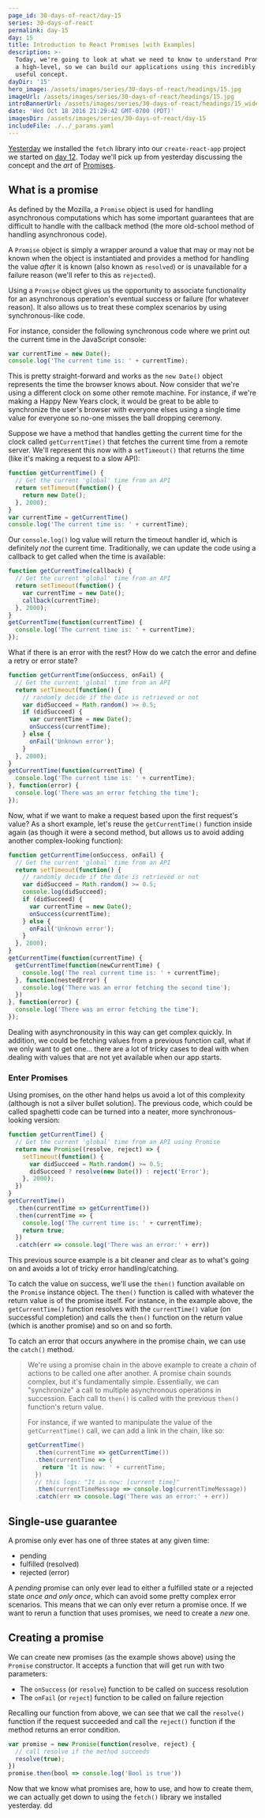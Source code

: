 ```yaml
---
page_id: 30-days-of-react/day-15
series: 30-days-of-react
permalink: day-15
day: 15
title: Introduction to React Promises [with Examples]
description: >-
  Today, we're going to look at what we need to know to understand Promises from
  a high-level, so we can build our applications using this incredibly
  useful concept.
dayDir: '15'
hero_image: /assets/images/series/30-days-of-react/headings/15.jpg
imageUrl: /assets/images/series/30-days-of-react/headings/15.jpg
introBannerUrl: /assets/images/series/30-days-of-react/headings/15_wide.jpg
date: 'Wed Oct 18 2016 21:29:42 GMT-0700 (PDT)'
imagesDir: /assets/images/series/30-days-of-react/day-15
includeFile: ./../_params.yaml
---
```


[Yesterday](/articles/30-days-of-react-day-14/) we installed the `fetch` library into our `create-react-app` project we started on [day 12](/articles/30-days-of-react-day-12/). Today we'll pick up from yesterday discussing the concept and the _art_ of [Promises](https://developer.mozilla.org/en-US/docs/Web/JavaScript/Reference/Global_Objects/Promise).

## What is a promise

As defined by the Mozilla, a `Promise` object is used for handling asynchronous computations which has some important guarantees that are difficult to handle with the callback method (the more old-school method of handling asynchronous code). 

A `Promise` object is simply a wrapper around a value that may or may not be known when the object is instantiated and provides a method for handling the value _after_ it is known (also known as `resolved`) or is unavailable for a failure reason (we'll refer to this as `rejected`). 

Using a `Promise` object gives us the opportunity to associate functionality for an asynchronous operation's eventual success or failure (for whatever reason). It also allows us to treat these complex scenarios by using synchronous-like code.

For instance, consider the following synchronous code where we print out the current time in the JavaScript console:

```javascript
var currentTime = new Date();
console.log('The current time is: ' + currentTime);
```

This is pretty straight-forward and works as the `new Date()` object represents the time the browser knows about. Now consider that we're using a different clock on some other remote machine. For instance, if we're making a Happy New Years clock, it would be great to be able to synchronize the user's browser with everyone elses using a single time value for everyone so no-one misses the ball dropping ceremony.

Suppose we have a method that handles getting the current time for the clock called `getCurrentTime()` that fetches the current time from a remote server. We'll represent this now with a `setTimeout()` that returns the time (like it's making a request to a slow API):

```javascript
function getCurrentTime() {
  // Get the current 'global' time from an API
  return setTimeout(function() {
    return new Date();
  }, 2000);
}
var currentTime = getCurrentTime()
console.log('The current time is: ' + currentTime);
```

Our `console.log()` log value will return the timeout handler id, which is definitely _not_ the current time. Traditionally, we can update the code using a callback to get called when the time is available:

```javascript
function getCurrentTime(callback) {
  // Get the current 'global' time from an API
  return setTimeout(function() {
    var currentTime = new Date();
    callback(currentTime);
  }, 2000);
}
getCurrentTime(function(currentTime) {
  console.log('The current time is: ' + currentTime);
});
```

What if there is an error with the rest? How do we catch the error and define a retry or error state?

```javascript
function getCurrentTime(onSuccess, onFail) {
  // Get the current 'global' time from an API
  return setTimeout(function() {
    // randomly decide if the date is retrieved or not
    var didSucceed = Math.random() >= 0.5;
    if (didSucceed) {
      var currentTime = new Date();
      onSuccess(currentTime);
    } else {
      onFail('Unknown error');
    }
  }, 2000);
}
getCurrentTime(function(currentTime) {
  console.log('The current time is: ' + currentTime);
}, function(error) {
  console.log('There was an error fetching the time');
});
```

Now, what if we want to make a request based upon the first request's value? As a short example, let's reuse the `getCurrentTime()` function inside again (as though it were a second method, but allows us to avoid adding another complex-looking function):

```javascript
function getCurrentTime(onSuccess, onFail) {
  // Get the current 'global' time from an API
  return setTimeout(function() {
    // randomly decide if the date is retrieved or not
    var didSucceed = Math.random() >= 0.5;
    console.log(didSucceed);
    if (didSucceed) {
      var currentTime = new Date();
      onSuccess(currentTime);
    } else {
      onFail('Unknown error');
    }
  }, 2000);
}
getCurrentTime(function(currentTime) {
  getCurrentTime(function(newCurrentTime) {
    console.log('The real current time is: ' + currentTime);
  }, function(nestedError) {
    console.log('There was an error fetching the second time');
  })
}, function(error) {
  console.log('There was an error fetching the time');
});
```

Dealing with asynchronousity in this way can get complex quickly. In addition, we could be fetching values from a previous function call, what if we only want to get one... there are a lot of tricky cases to deal with when dealing with values that are not yet available when our app starts.

### Enter Promises

Using promises, on the other hand helps us avoid a lot of this complexity (although is not a silver bullet solution). The previous code, which could be called spaghetti code can be turned into a neater, more synchronous-looking version:

```javascript
function getCurrentTime() {
  // Get the current 'global' time from an API using Promise
  return new Promise((resolve, reject) => {
    setTimeout(function() {
      var didSucceed = Math.random() >= 0.5;
      didSucceed ? resolve(new Date()) : reject('Error');
    }, 2000);
  })
}
getCurrentTime()
  .then(currentTime => getCurrentTime())
  .then(currentTime => {
    console.log('The current time is: ' + currentTime);
    return true;
  })
  .catch(err => console.log('There was an error:' + err))
```

<div class="demo" id="demo2"></div>

This previous source example is a bit cleaner and clear as to what's going on and avoids a lot of tricky error handling/catching.

To catch the value on success, we'll use the `then()` function available on the `Promise` instance object. The `then()` function is called with whatever the return value is of the promise itself. For instance, in the example above, the `getCurrentTime()` function resolves with the `currentTime()` value (on successful completion) and calls the `then()` function on the return value (which is another promise) and so on and so forth. 

To catch an error that occurs anywhere in the promise chain, we can use the `catch()` method.

> We're using a promise chain in the above example to create a _chain_ of actions to be called one after another. 
> A promise chain sounds complex, but it's fundamentally simple. Essentially, we can "synchronize" a call to multiple asynchronous operations in succession. Each call to `then()` is called with the previous `then()` function's return value. 
>
> For instance, if we wanted to manipulate the value of the `getCurrentTime()` call, we can add a link in the chain, like so:
>
> ```javascript
> getCurrentTime()
>   .then(currentTime => getCurrentTime())
>   .then(currentTime => {
>     return 'It is now: ' + currentTime;
>   })
>   // this logs: "It is now: [current time]"
>   .then(currentTimeMessage => console.log(currentTimeMessage))
>   .catch(err => console.log('There was an error:' + err))
> ```

## Single-use guarantee

A promise only ever has one of three states at any given time:

* pending
* fulfilled (resolved)
* rejected (error)

A _pending_ promise can only ever lead to either a fulfilled state or a rejected state _once and only once_, which can avoid some pretty complex error scenarios. This means that we can only ever return a promise once. If we want to rerun a function that uses promises, we need to create a _new_ one.

## Creating a promise

We can create new promises (as the example shows above) using the `Promise` constructor. It accepts a function that will get run with two parameters:

* The `onSuccess` (or `resolve`) function to be called on success resolution
* The `onFail` (or `reject`) function to be called on failure rejection

Recalling our function from above, we can see that we call the `resolve()` function if the request succeeded and call the `reject()` function if the method returns an error condition. 

```javascript
var promise = new Promise(function(resolve, reject) {
  // call resolve if the method succeeds
  resolve(true);
})
promise.then(bool => console.log('Bool is true'))
```

Now that we know what promises are, how to use, and how to create them, we can actually get down to using the `fetch()` library we installed yesterday.
dd
